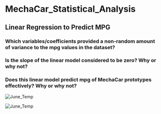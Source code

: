 # MechaCar_Statistical_Analysis

## Linear Regression to Predict MPG


### Which variables/coefficients provided a non-random amount of variance to the mpg values in the dataset?


### Is the slope of the linear model considered to be zero? Why or why not?


### Does this linear model predict mpg of MechaCar prototypes effectively? Why or why not?



![June_Temp](/Resources/June_temp_analysis.PNG)

![June_Temp](/Resources/June_temp_analysis.PNG)

